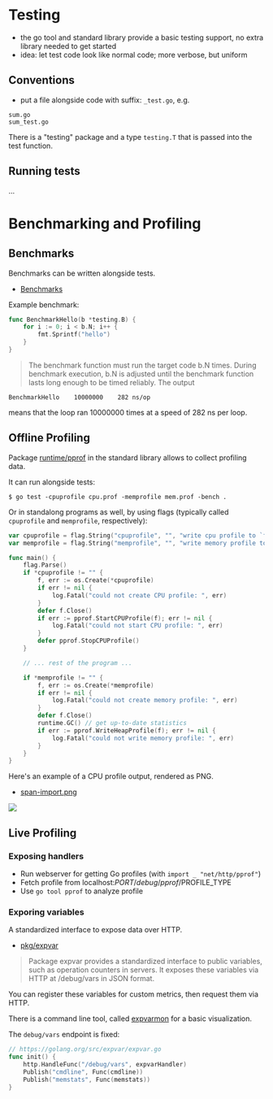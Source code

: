 # Testing

* the go tool and standard library provide a basic testing support, no extra library needed to get started
* idea: let test code look like normal code; more verbose, but uniform

## Conventions

* put a file alongside code with suffix: `_test.go`, e.g.

```
sum.go
sum_test.go
```

There is a "testing" package and a type `testing.T` that is passed into the test function.

## Running tests

...

# Benchmarking and Profiling

## Benchmarks

Benchmarks can be written alongside tests.

* [Benchmarks](https://golang.org/pkg/testing/#hdr-Benchmarks)

Example benchmark:

```go
func BenchmarkHello(b *testing.B) {
    for i := 0; i < b.N; i++ {
        fmt.Sprintf("hello")
    }
}
```

> The benchmark function must run the target code b.N times. During benchmark
> execution, b.N is adjusted until the benchmark function lasts long enough to
> be timed reliably. The output

```
BenchmarkHello    10000000    282 ns/op
```

means that the loop ran 10000000 times at a speed of 282 ns per loop.

## Offline Profiling

Package [runtime/pprof](https://golang.org/pkg/runtime/pprof/) in the standard
library allows to collect profiling data.

It can run alongside tests:

```
$ go test -cpuprofile cpu.prof -memprofile mem.prof -bench .
```

Or in standalong programs as well, by using flags (typically called `cpuprofile`
and `memprofile`, respectively):

```go
var cpuprofile = flag.String("cpuprofile", "", "write cpu profile to `file`")
var memprofile = flag.String("memprofile", "", "write memory profile to `file`")

func main() {
    flag.Parse()
    if *cpuprofile != "" {
        f, err := os.Create(*cpuprofile)
        if err != nil {
            log.Fatal("could not create CPU profile: ", err)
        }
        defer f.Close()
        if err := pprof.StartCPUProfile(f); err != nil {
            log.Fatal("could not start CPU profile: ", err)
        }
        defer pprof.StopCPUProfile()
    }

    // ... rest of the program ...

    if *memprofile != "" {
        f, err := os.Create(*memprofile)
        if err != nil {
            log.Fatal("could not create memory profile: ", err)
        }
        defer f.Close()
        runtime.GC() // get up-to-date statistics
        if err := pprof.WriteHeapProfile(f); err != nil {
            log.Fatal("could not write memory profile: ", err)
        }
    }
}
```

Here's an example of a CPU profile output, rendered as PNG.

* [span-import.png](https://raw.githubusercontent.com/miku/span/master/docs/span-import.0.1.253.png)

![](span-import.0.1.253.png)

## Live Profiling

### Exposing handlers


* Run webserver for getting Go profiles (with `import _ "net/http/pprof"`)
* Fetch profile from localhost:$PORT/debug/pprof/$PROFILE_TYPE
* Use `go tool pprof` to analyze profile

### Exporing variables

A standardized interface to expose data over HTTP.

* [pkg/expvar](https://golang.org/pkg/expvar/)

> Package expvar provides a standardized interface to public variables, such as
> operation counters in servers. It exposes these variables via HTTP at
> /debug/vars in JSON format.

You can register these variables for custom metrics, then request them via HTTP.

There is a command line tool, called
[expvarmon](https://github.com/divan/expvarmon) for a basic visualization.

The `debug/vars` endpoint is fixed:

```go
// https://golang.org/src/expvar/expvar.go
func init() {
	http.HandleFunc("/debug/vars", expvarHandler)
	Publish("cmdline", Func(cmdline))
	Publish("memstats", Func(memstats))
}
```
